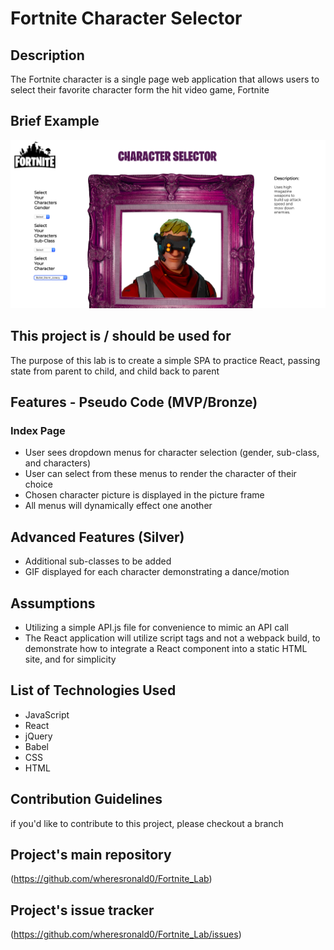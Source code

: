 # Fortnite Character Selector

## Description

The Fortnite character is a single page web application that allows users to select their favorite character form the hit video game, Fortnite

## Brief Example

![alt text](https://github.com/wheresronald0/Fortnite_Lab/blob/master/index_view.png "Screenshot for Application")

## This project is / should be used for

The purpose of this lab is to create a simple SPA to practice React, passing state from parent to child, and child back to parent

## Features - Pseudo Code (MVP/Bronze)

### Index Page

- User sees dropdown menus for character selection (gender, sub-class, and characters)
- User can select from these menus to render the character of their choice
- Chosen character picture is displayed in the picture frame
- All menus will dynamically effect one another

## Advanced Features (Silver)

- Additional sub-classes to be added
- GIF displayed for each character demonstrating a dance/motion

## Assumptions

- Utilizing a simple API.js file for convenience to mimic an API call
- The React application will utilize script tags and not a webpack build, to demonstrate how to integrate a React component into a static HTML site, and for simplicity

## List of Technologies Used

- JavaScript
- React
- jQuery
- Babel
- CSS
- HTML

## Contribution Guidelines

if you'd like to contribute to this project, please checkout a branch

## Project's main repository

(https://github.com/wheresronald0/Fortnite_Lab)

## Project's issue tracker

(https://github.com/wheresronald0/Fortnite_Lab/issues)
